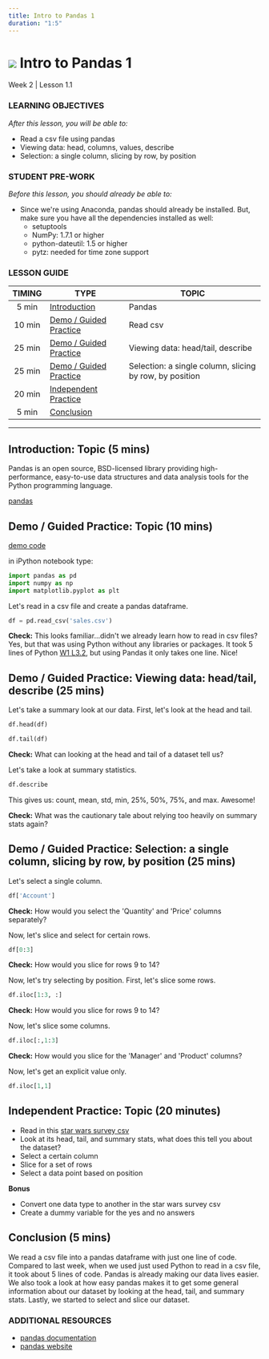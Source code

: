 ```yaml
---
title: Intro to Pandas 1
duration: "1:5"
---
```


# ![](https://ga-dash.s3.amazonaws.com/production/assets/logo-9f88ae6c9c3871690e33280fcf557f33.png) Intro to Pandas 1
Week 2 | Lesson 1.1

### LEARNING OBJECTIVES
*After this lesson, you will be able to:*
- Read a csv file using pandas
- Viewing data: head, columns, values, describe
- Selection: a single column, slicing by row, by position


### STUDENT PRE-WORK
*Before this lesson, you should already be able to:*
- Since we're using Anaconda, pandas should already be installed. But,
make sure you have all the dependencies installed as well:
    - setuptools
    - NumPy: 1.7.1 or higher
    - python-dateutil: 1.5 or higher
    - pytz: needed for time zone support


### LESSON GUIDE
| TIMING  | TYPE  | TOPIC  |
|:-:|---|---|
| 5 min  | [Introduction](#introduction)   | Pandas  |
| 10 min  | [Demo / Guided Practice](#demo)  | Read csv  |
| 25 min  | [Demo / Guided Practice](#demo)  | Viewing data: head/tail, describe |
| 25 min  | [Demo / Guided Practice](#demo)  | Selection: a single column, slicing by row, by position |
| 20 min  | [Independent Practice](#ind-practice)  |   |
| 5 min  | [Conclusion](#conclusion)  |   |

---

<a name="Pandas"></a>
## Introduction: Topic (5 mins)

Pandas is an open source, BSD-licensed library providing high-performance, easy-to-use data
structures and data analysis tools for the Python programming language.

[pandas](http://pandas.pydata.org/)



<a name="Read csv"></a>
## Demo / Guided Practice: Topic (10 mins)

[demo code](https://github.com/generalassembly-studio/dsi-course-materials/blob/W2-L1.1/curriculum/04-lessons/week-02/1.1-lesson/code/Demo%20Code%20-%20W2%20L1.1%20Intro%20to%20Pandas%201.ipynb)

in iPython notebook type:
```python
import pandas as pd
import numpy as np
import matplotlib.pyplot as plt
```

Let's read in a csv file and create a pandas dataframe.

```python
df = pd.read_csv('sales.csv')
```

**Check:** This looks familiar...didn't we already learn how to read in csv files?
Yes, but that was using Python without any libraries or packages. It took 5 lines of
Python [W1 L3.2](https://github.com/generalassembly-studio/dsi-course-materials/blob/master/curriculum/04-lessons/week-01/3.2-lesson/code/Demo%20Code%20-%20Week%201%20Lesson%203.2%20-%20iPython%20Notebooks%2C%20Data%20Values%2C%20CSV%20Library.ipynb), but using Pandas it only takes one line. Nice!



<a name="Viewing data: head/tail, describe"></a>
## Demo / Guided Practice: Viewing data: head/tail, describe (25 mins)

Let's take a summary look at our data. First, let's look at the head and tail.
```python
df.head(df)
```

```python
df.tail(df)
```

**Check:** What can looking at the head and tail of a dataset tell us?


Let's take a look at summary statistics.
```python
df.describe
```

This gives us: count, mean, std, min, 25%, 50%, 75%, and max. Awesome!

**Check:** What was the cautionary tale about relying too heavily on summary stats again?



<a name="Selection: a single column, slicing by row, by position"></a>
## Demo / Guided Practice: Selection: a single column, slicing by row, by position (25 mins)

Let's select a single column.
```python
df['Account']
```
**Check:** How would you select the 'Quantity' and 'Price' columns separately?


Now, let's slice and select for certain rows.
```python
df[0:3]
```
**Check:** How would you slice for rows 9 to 14?


Now, let's try selecting by position. First, let's slice some rows.
```Python
df.iloc[1:3, :]
```
**Check:** How would you slice for rows 9 to 14?


Now, let's slice some columns.
```Python
df.iloc[:,1:3]
```
**Check:** How would you slice for the 'Manager' and 'Product' columns?


Now, let's get an explicit value only.
```Python
df.iloc[1,1]
```



<a name="ind-practice"></a>
## Independent Practice: Topic (20 minutes)
- Read in this [star wars survey csv](https://github.com/fivethirtyeight/data/blob/master/star-wars-survey/StarWars.csv)
- Look at its head, tail, and summary stats, what does this tell you about the dataset?
- Select a certain column
- Slice for a set of rows
- Select a data point based on position


**Bonus**
- Convert one data type to another in the star wars survey csv
- Create a dummy variable for the yes and no answers


<a name="conclusion"></a>
## Conclusion (5 mins)
We read a csv file into a pandas dataframe with just one line of code. Compared to last week, when
we used just used Python to read in a csv file, it took about 5 lines of code. Pandas is already making
our data lives easier. We also took a look at how easy pandas makes it to get some general information
about our dataset by looking at the head, tail, and summary stats. Lastly, we started to select and
slice our dataset.


### ADDITIONAL RESOURCES

- [pandas documentation](http://pandas.pydata.org/pandas-docs/stable/pandas.pdf)
- [pandas website](http://pandas.pydata.org/)
